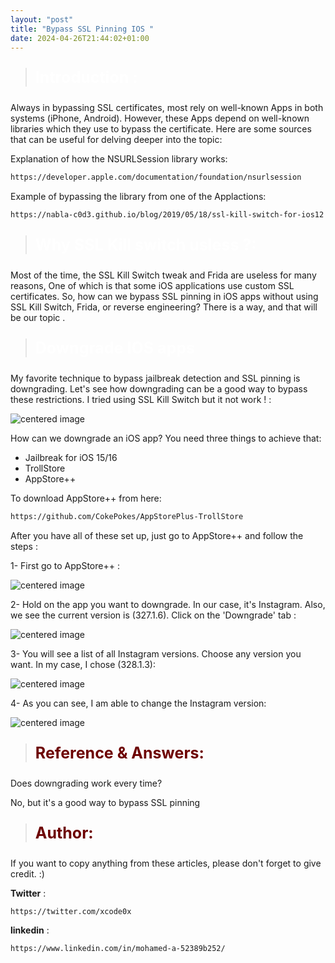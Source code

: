 ```yaml
---
layout: "post"
title: "Bypass SSL Pinning IOS "
date: 2024-04-26T21:44:02+01:00
---
```

> <html><body><b><p style="color:#ffffff;font-size:25px">Introduction :</p></b></body></html>

Always in bypassing SSL certificates, most rely on well-known Apps in both systems (iPhone, Android). However, these Apps depend on well-known libraries which they use to bypass the certificate. Here are some sources that can be useful for delving deeper into the topic:

Explanation of how the NSURLSession library works:
```sh
https://developer.apple.com/documentation/foundation/nsurlsession
```
Example of bypassing the library from one of the Applactions:
```sh
https://nabla-c0d3.github.io/blog/2019/05/18/ssl-kill-switch-for-ios12
```


> <html><body><b><p style="color:#ffffff;font-size:25px">Why SSL Kill switch usless ?:</p></b></body></html>

Most of the time, the SSL Kill Switch tweak and Frida are useless for many reasons, One of which is that some iOS applications use custom SSL certificates. So, how can we bypass SSL pinning in iOS apps without using SSL Kill Switch, Frida, or reverse engineering? There is a way, and that will be our topic .

> <html><body><b><p style="color:#ffffff;font-size:25px">Downgrade IOS apps </p></b></body></html>

My favorite technique to bypass jailbreak detection and SSL pinning is downgrading. Let's see how downgrading can be a good way to bypass these restrictions. I tried using SSL Kill Switch but it not work ! :

<img src="/img/1.png" alt="centered image" />

How can we downgrade an iOS app? You need three things to achieve that:

- Jailbreak for iOS 15/16
- TrollStore
- AppStore++

To download AppStore++ from here:
```sh
https://github.com/CokePokes/AppStorePlus-TrollStore
```
After you have all of these set up, just go to AppStore++ and follow the steps :

1- First go to AppStore++ :

<img src="/img/01.png" alt="centered image" />

2- Hold on the app you want to downgrade. In our case, it's Instagram. Also, we see the current version is (327.1.6). Click on the 'Downgrade' tab  :

<img src="/img/02.png" alt="centered image" />

3- You will see a list of all Instagram versions. Choose any version you want. In my case, I chose (328.1.3):

<img src="/img/03.png" alt="centered image" />

4- As you can see, I am able to change the Instagram version:

<img src="/img/04.png" alt="centered image" />

> <html><body><b><p style="color:#6d0000;font-size:25px">Reference & Answers:</p></b></body></html>

Does downgrading work every time?

No, but it's a good way to bypass SSL pinning 

> <html><body><b><p style="color:#6d0000;font-size:25px">Author:</p></b></body></html>

If you want to copy anything from these articles, please don't forget to give credit. :)

**Twitter** :

```
https://twitter.com/xcode0x
```

**linkedin** :
```sh
https://www.linkedin.com/in/mohamed-a-52389b252/
```
